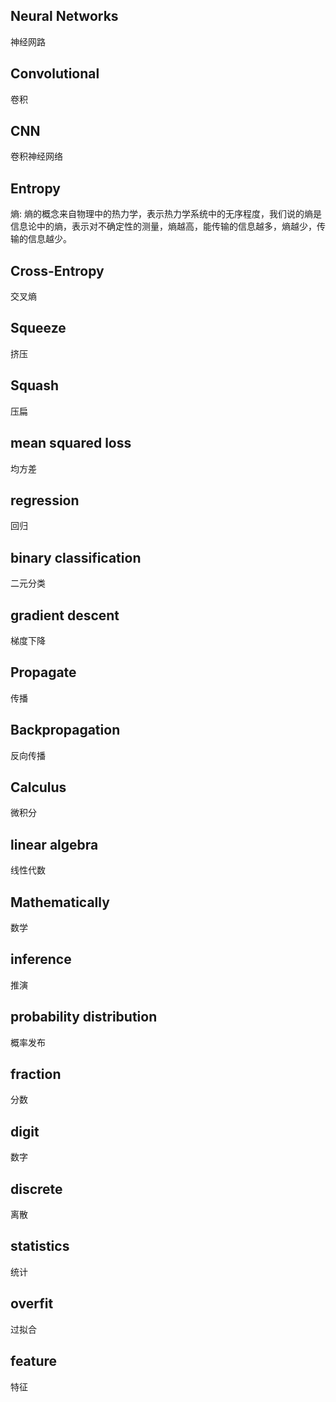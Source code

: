 ## Neural Networks
神经网路

## Convolutional
卷积

## CNN
卷积神经网络

## Entropy
熵: 熵的概念来自物理中的热力学，表示热力学系统中的无序程度，我们说的熵是信息论中的熵，表示对不确定性的测量，熵越高，能传输的信息越多，熵越少，传输的信息越少。

## Cross-Entropy
交叉熵


## Squeeze
挤压

## Squash
压扁

## mean squared loss
均方差

## regression
回归

## binary classification
二元分类

## gradient descent
梯度下降

## Propagate
传播

## Backpropagation
反向传播

## Calculus
微积分

## linear algebra
线性代数

## Mathematically
数学

## inference
推演

## probability distribution
概率发布

## fraction
分数

## digit
数字

## discrete
离散

## statistics
统计

## overfit
过拟合

## feature
特征